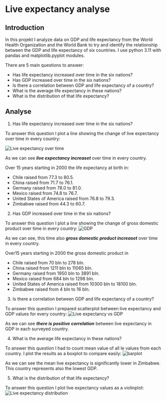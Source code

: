 # Live expectancy analyse

## Introduction

In this projekt I analyze data on GDP and life expectancy from the World Health Organization and the World Bank to try and identify the relationship between the GDP and life expectancy of six countries.
I use python 3.11 with pandas and matplotlib.pyplot modules.

There are 5 main questions to answer:
+ Has life expectancy increased over time in the six nations?
+ Has GDP increased over time in the six nations?
+ Is there a correlation between GDP and life expectancy of a country?
+ What is the average life expectancy in these nations?
+ What is the distribution of that life expectancy?

## Analyse

1. Has life expectancy increased over time in the six nations?

To answer this question I plot a line showing the change of live expectancy over time in every country:

![Live expectancy over time](https://github.com/GrzegorzCiepiel/Live_Expectancy_Project/assets/135313652/7cf69d7a-8c67-428e-a007-a3e969185011)

As we can see ***live expectancy increaset*** over time in every country.

Over 15 years starting in 2000 the life expectancy at birth in:
+ Chile raised from 77.3 to 80.5.
+ China raised from 71.7 to 76.1.
+ Germany raised from 78.0 to 81.0.
+ Mexico raised from 74.8 to 76.7.
+ United States of America raised from 76.8 to 79.3.
+ Zimbabwe raised from 44.3 to 60.7.

2. Has GDP increased over time in the six nations?

To answer this question I plot a line showing the change of gross domestic product over time in every country:
![GDP](https://github.com/GrzegorzCiepiel/Live_Expectancy_Project/assets/135313652/fcb2bb34-c4a6-4ed4-b6e8-f3c8b77b9076)

As we can see, this time also ***gross domestic product increaset*** over time in every country.

Over15 years starting in 2000 the gross domestic product in 
+ Chile raised from 70 bln to 278 bln.
+ China raised from 1211 bln to 11065 bln.
+ Germany raised from 1950 bln to 3891 bln.
+ Mexico raised from 684 bln to 1298 bln.
+ United States of America raised from 10300 bln to 18100 bln.
+ Zimbabwe raised from 4 bln to 16 bln.

3. Is there a correlation between GDP and life expectancy of a country?

To answer this question I prepared scatterplot between live expectancy and GDP values for every country:
![Live expectancy vs GDP](https://github.com/GrzegorzCiepiel/Live_Expectancy_Project/assets/135313652/259e8706-06f3-467b-88ec-591dd7f509b4)

As we can see ***there is positive correlation*** between live expectancy in GDP in each surveyed country.

4. What is the average life expectancy in these nations?

To answer this question I had to count mean value of all le values from each country.
I plot the results as a boxplot to compare easily:
![barplot](https://github.com/GrzegorzCiepiel/Live_Expectancy_Project/assets/135313652/8657a63c-fc84-4595-ab05-b99c667b26a2)

As we can see the mean live expectancy is significantly lower in Zimbabwe.  This country represents also the lowest GDP.

5. What is the distribution of that life expectancy?

To answer this question I plot live expectancy values as a violinplot:
![Live expectancy distribution](https://github.com/GrzegorzCiepiel/Live_Expectancy_Project/assets/135313652/dd6047a1-7d21-4231-b339-3db7c92e1dd2)



